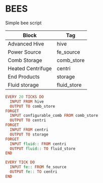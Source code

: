 # BEES
Simple bee script

| Block | Tag  |
|-|-|
| Advanced Hive | hive |
| Power Source  | fe_source |
| Comb Storage | comb_store |
| Heated Centrifuge | centri |
| End Products | storage |
| Fluid storage | fluid_store |

``` Haskell
EVERY 20 TICKS DO
  INPUT FROM hive
  OUTPUT TO comb_store
FORGET
  INPUT configurable_comb FROM comb_store
  OUTPUT TO centri
FORGET
  INPUT FROM centri
  OUTPUT TO storage
FORGET
  INPUT fluid:: FROM centri
  OUTPUT fluid:: TO fluid_store
END

EVERY TICK DO
  INPUT fe:: FROM fe_source
  OUTPUT fe:: TO centri
END
```
